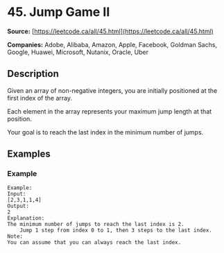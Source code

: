# 45. Jump Game II

**Source:** [https://leetcode.ca/all/45.html](https://leetcode.ca/all/45.html)

**Companies:** Adobe, Alibaba, Amazon, Apple, Facebook, Goldman Sachs, Google, Huawei, Microsoft, Nutanix, Oracle, Uber

## Description

Given an array of non-negative integers, you are initially positioned at the first index of
        the array.

Each element in the array represents your maximum jump length at that position.

Your goal is to reach the last index in the minimum number of jumps.

## Examples

### Example

```
Example:
Input:
[2,3,1,1,4]
Output:
2
Explanation:
The minimum number of jumps to reach the last index is 2.
    Jump 1 step from index 0 to 1, then 3 steps to the last index.
Note:
You can assume that you can always reach the last index.
```

